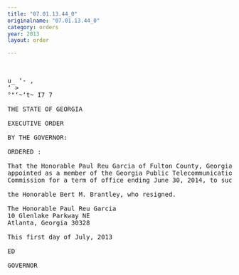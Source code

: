 ```yaml
---
title: "07.01.13.44_0"
originalname: "07.01.13.44_0"
category: orders
year: 2013
layout: order

---
```

<pre>
 

u_ ‘- ,
‘ >
°"‘~‘t~ I7 7

THE STATE OF GEORGIA

EXECUTIVE ORDER

BY THE GOVERNOR:

ORDERED :

That the Honorable Paul Reu Garcia of Fulton County, Georgia, is
appointed as a member of the Georgia Public Telecommunications
Commission for a term of office ending June 30, 2014, to succeed

the Honorable Bert M. Brantley, who resigned.

The Honorable Paul Reu Garcia
10 Glenlake Parkway NE
Atlanta, Georgia 30328

This first day of July, 2013

ED

GOVERNOR

</pre>
